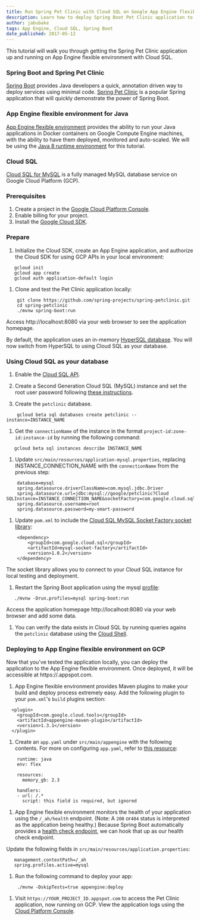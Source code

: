 ```yaml
---
title: Run Spring Pet Clinic with Cloud SQL on Google App Engine flexible Environment
description: Learn how to deploy Spring Boot Pet Clinic application to Google App Engine flexible environment and use Cloud SQL.
author: jabubake
tags: App Engine, Cloud SQL, Spring Boot
date_published: 2017-05-12
---
```


This tutorial will walk you through getting the Spring Pet Clinic application up and running on App Engine flexible environment with Cloud SQL.

### Spring Boot and Spring Pet Clinic
[Spring Boot](https://projects.spring.io/spring-boot/) provides Java developers a quick, annotation driven way to deploy services using minimal code.
[Spring Pet Clinic](https://github.com/spring-projects/spring-petclinic) is a popular Spring application that will quickly demonstrate the power of Spring Boot.

### App Engine flexible environment for Java
[App Engine flexible environment](https://cloud.google.com/appengine/docs/flexible/java/) provides the ability to run your Java applications in Docker containers on Google Compute Engine machines, with the ability
to have them deployed, monitored and auto-scaled.
We will be using the [Java 8 runtime environment](https://cloud.google.com/appengine/docs/flexible/java/dev-java-only) for this tutorial.

### Cloud SQL
[Cloud SQL for MySQL](https://cloud.google.com/sql/docs/mysql/) is a fully managed MySQL database service on Google Cloud Platform (GCP).

### Prerequisites
1. Create a project in the [Google Cloud Platform Console](https://console.cloud.google.com/).
1. Enable billing for your project.
1. Install the [Google Cloud SDK](https://cloud.google.com/sdk/).

### Prepare
1. Initialize the Cloud SDK, create an App Engine application, and authorize the Cloud SDK for using GCP APIs in your local environment:
```
   gcloud init
   gcloud app create
   gcloud auth application-default login
```
1. Clone and test the Pet Clinic application locally:
```
    git clone https://github.com/spring-projects/spring-petclinic.git
    cd spring-petclinic
    ./mvnw spring-boot:run
```

  Access http://localhost:8080 via your web browser to see the application homepage.

  By default, the application uses an in-memory [HyperSQL database](http://hsqldb.org/).
  You will now switch from HyperSQL to using Cloud SQL as your database.

### Using Cloud SQL as your database

1. Enable the [Cloud SQL API](https://console.cloud.google.com/flows/enableapi?apiid=sqladmin).

1. Create a Second Generation Cloud SQL (MySQL) instance and set the root user password following [these instructions](https://cloud.google.com/sql/docs/mysql/create-instance#create-2nd-gen).

1. Create the `petclinic` database.
```
    gcloud beta sql databases create petclinic --instance=INSTANCE_NAME
```
1. Get the `connectionName` of the instance in the format `project-id:zone-id:instance-id` by running the following command:
```
   gcloud beta sql instances describe INSTANCE_NAME
```
1. Update `src/main/resources/application-mysql.properties`, replacing INSTANCE_CONNECTION_NAME with the `connectionName` from the previous step:
```
    database=mysql
    spring.datasource.driverClassName=com.mysql.jdbc.Driver
    spring.datasource.url=jdbc:mysql://google/petclinic?Cloud SQLInstance=INSTANCE_CONNECTION_NAME&socketFactory=com.google.cloud.sql.mysql.SocketFactory
    spring.datasource.username=root
    spring.datasource.password=my-smart-password
```
1. Update `pom.xml` to include the [Cloud SQL MySQL Socket Factory socket library](https://github.com/GoogleCloudPlatform/cloud-sql-mysql-socket-factory):
```
    <dependency>
        <groupId>com.google.cloud.sql</groupId>
        <artifactId>mysql-socket-factory</artifactId>
        <version>1.0.2</version>
    </dependency>
```
   The socket library allows you to connect to your Cloud SQL instance for local testing and deployment.
1. Restart the Spring Boot application using the mysql [profile](http://docs.spring.io/spring-boot/docs/current/maven-plugin/examples/run-profiles.html):
```
   ./mvnw -Drun.profiles=mysql spring-boot:run
```
  Access the application homepage http://localhost:8080 via your web browser and add some data.
1. You can verify the data exists in Cloud SQL by running queries agains the `petclinic` database using the [Cloud Shell](https://cloud.google.com/sql/docs/mysql/quickstart#connect_to_your_instance_using_the_db_client_client_in_the_cloud_shell).


### Deploying to App Engine flexible environment on GCP
Now that you've tested the application locally, you can deploy the application to the App Engine flexible environment.
Once deployed, it will be accessible at https://<your-project-id>.appspot.com.

1. App Engine flexible environment provides Maven plugins to make your build and deploy process extremely easy.
   Add the following plugin to your `pom.xml`'s `build` plugins section:
```
  <plugin>
    <groupId>com.google.cloud.tools</groupId>
    <artifactId>appengine-maven-plugin</artifactId>
    <version>1.3.1</version>
  </plugin>
```

1. Create an `app.yaml` under `src/main/appengine` with the following contents.
For more on configuring `app.yaml`, refer to [this resource](https://cloud.google.com/appengine/docs/flexible/java/configuring-your-app-with-app-yaml):
```
    runtime: java
    env: flex

    resources:
      memory_gb: 2.3

    handlers:
    - url: /.*
      script: this field is required, but ignored
 ```

1. App Engine flexible environment monitors the health of your application using the `/_ah/health` endpoint.
(Note: A `200` or`404` status is interpreted as the application being healthy.)
Because Spring Boot automatically provides a [health check endpoint](https://docs.spring.io/spring-boot/docs/current/reference/html/production-ready-endpoints.html#production-ready-health),
we can hook that up as our health check endpoint.

Update the following fields in `src/main/resources/application.properties`:
```
   management.contextPath=/_ah
   spring.profiles.active=mysql
```

1. Run the following command to deploy your app:
```
    ./mvnw -DskipTests=true appengine:deploy
```

1. Visit `https://YOUR_PROJECT_ID.appspot.com` to access the Pet Clinic application, now running on GCP.
View the application logs using the [Cloud Platform Console](https://console.cloud.google.com/logs/viewer).
